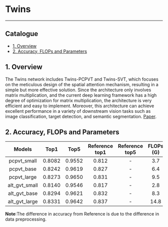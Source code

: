 # Twins
---
## Catalogue

* [1. Overview](#1)
* [2. Accuracy, FLOPs and Parameters](#2)

<a name='1'></a>
## 1. Overview
The Twins network includes Twins-PCPVT and Twins-SVT, which focuses on the meticulous design of the spatial attention mechanism, resulting in a simple but more effective solution. Since the architecture only involves matrix multiplication, and the current deep learning framework has a high degree of optimization for matrix multiplication, the architecture is very efficient and easy to implement. Moreover, this architecture can achieve excellent performance in a variety of downstream vision tasks such as image classification, target detection, and semantic segmentation. [Paper](https://arxiv.org/abs/2104.13840).

<a name='2'></a>
## 2. Accuracy, FLOPs and Parameters

| Models        | Top1 | Top5 | Reference<br>top1 | Reference<br>top5 | FLOPs<br>(G) | Params<br>(M) |
|:--:|:--:|:--:|:--:|:--:|:--:|:--:|
| pcpvt_small   | 0.8082 | 0.9552 | 0.812 | - | 3.7 | 24.1   |
| pcpvt_base    | 0.8242 | 0.9619 | 0.827 | - | 6.4 | 43.8   |
| pcpvt_large   | 0.8273 | 0.9650 | 0.831 | - | 9.5 | 60.9   |
| alt_gvt_small | 0.8140 | 0.9546 | 0.817 | - | 2.8  | 24   |
| alt_gvt_base  | 0.8294 | 0.9621 | 0.832 | - | 8.3  | 56   |
| alt_gvt_large | 0.8331 | 0.9642 | 0.837 | - | 14.8 | 99.2   |

**Note**:The difference in accuracy from Reference is due to the difference in data preprocessing.

